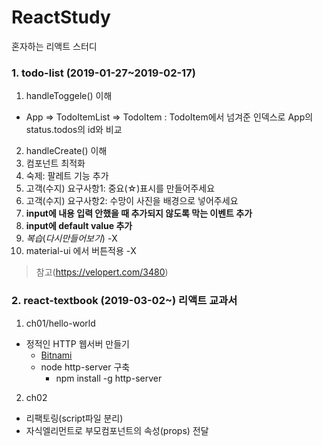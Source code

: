 # ReactStudy
혼자하는 리액트 스터디

### 1. todo-list (2019-01-27~2019-02-17)
1. handleToggele() 이해
- App => TodoItemList => TodoItem
 : TodoItem에서 넘겨준 인덱스로 App의 status.todos의 id와 비교 
2. handleCreate() 이해
3. 컴포넌트 최적화
4. 숙제: 팔레트 기능 추가
5. 고객(수지) 요구사항1: 중요(☆)표시를 만들어주세요
6. 고객(수지) 요구사항2: 수망이 사진을 배경으로 넣어주세요
7. **input에 내용 입력 안했을 때 추가되지 않도록 막는 이벤트 추가**
8.  **input에 default value 추가**
9.  *복습*(*다시만들어보기*) -X
10. material-ui 에서 버튼적용 -X

> 참고(https://velopert.com/3480)

### 2. react-textbook (2019-03-02~) 리액트 교과서
1. ch01/hello-world
- 정적인 HTTP 웹서버 만들기
    -  [Bitnami](https://opentutorials.org/course/3084/18893)
    -  node http-server 구축
        - npm install -g http-server
2. ch02 
- 리팩토링(script파일 분리)
- 자식엘리먼트로 부모컴포넌트의 속성(props) 전달
